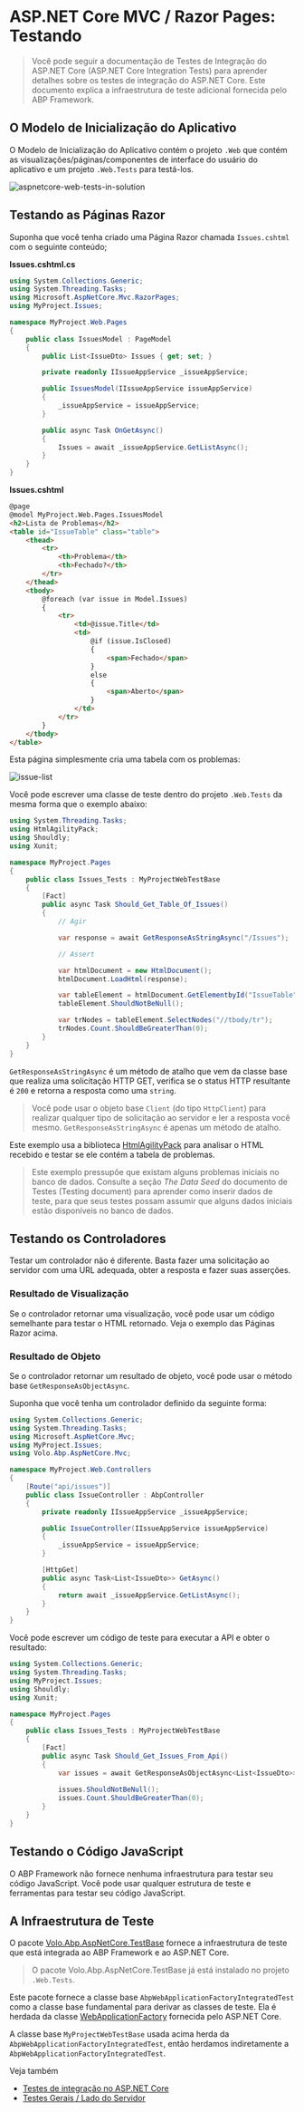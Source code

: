 # ASP.NET Core MVC / Razor Pages: Testando

> Você pode seguir a documentação de Testes de Integração do ASP.NET Core (ASP.NET Core Integration Tests) para aprender detalhes sobre os testes de integração do ASP.NET Core. Este documento explica a infraestrutura de teste adicional fornecida pelo ABP Framework.

## O Modelo de Inicialização do Aplicativo

O Modelo de Inicialização do Aplicativo contém o projeto `.Web` que contém as visualizações/páginas/componentes de interface do usuário do aplicativo e um projeto `.Web.Tests` para testá-los.

![aspnetcore-web-tests-in-solution](../../images/aspnetcore-web-tests-in-solution.png)

## Testando as Páginas Razor

Suponha que você tenha criado uma Página Razor chamada `Issues.cshtml` com o seguinte conteúdo;

**Issues.cshtml.cs**

````csharp
using System.Collections.Generic;
using System.Threading.Tasks;
using Microsoft.AspNetCore.Mvc.RazorPages;
using MyProject.Issues;

namespace MyProject.Web.Pages
{
    public class IssuesModel : PageModel
    {
        public List<IssueDto> Issues { get; set; }

        private readonly IIssueAppService _issueAppService;

        public IssuesModel(IIssueAppService issueAppService)
        {
            _issueAppService = issueAppService;
        }

        public async Task OnGetAsync()
        {
            Issues = await _issueAppService.GetListAsync();
        }
    }
}
````

**Issues.cshtml**

````html
@page
@model MyProject.Web.Pages.IssuesModel
<h2>Lista de Problemas</h2>
<table id="IssueTable" class="table">
    <thead>
        <tr>
            <th>Problema</th>
            <th>Fechado?</th>
        </tr>
    </thead>
    <tbody>
        @foreach (var issue in Model.Issues)
        {
            <tr>
                <td>@issue.Title</td>
                <td>
                    @if (issue.IsClosed)
                    {
                        <span>Fechado</span>
                    }
                    else
                    {
                        <span>Aberto</span>
                    }
                </td>
            </tr>
        }
    </tbody>
</table>
````

Esta página simplesmente cria uma tabela com os problemas:

![issue-list](../../images/issue-list.png)

Você pode escrever uma classe de teste dentro do projeto `.Web.Tests` da mesma forma que o exemplo abaixo:

````csharp
using System.Threading.Tasks;
using HtmlAgilityPack;
using Shouldly;
using Xunit;

namespace MyProject.Pages
{
    public class Issues_Tests : MyProjectWebTestBase
    {
        [Fact]
        public async Task Should_Get_Table_Of_Issues()
        {
            // Agir

            var response = await GetResponseAsStringAsync("/Issues");

            // Assert

            var htmlDocument = new HtmlDocument();
            htmlDocument.LoadHtml(response);

            var tableElement = htmlDocument.GetElementbyId("IssueTable");
            tableElement.ShouldNotBeNull();

            var trNodes = tableElement.SelectNodes("//tbody/tr");
            trNodes.Count.ShouldBeGreaterThan(0);
        }
    }
}
````

`GetResponseAsStringAsync` é um método de atalho que vem da classe base que realiza uma solicitação HTTP GET, verifica se o status HTTP resultante é `200` e retorna a resposta como uma `string`.

> Você pode usar o objeto base `Client` (do tipo `HttpClient`) para realizar qualquer tipo de solicitação ao servidor e ler a resposta você mesmo. `GetResponseAsStringAsync` é apenas um método de atalho.

Este exemplo usa a biblioteca [HtmlAgilityPack](https://html-agility-pack.net/) para analisar o HTML recebido e testar se ele contém a tabela de problemas.

> Este exemplo pressupõe que existam alguns problemas iniciais no banco de dados. Consulte a seção *The Data Seed* do documento de Testes (Testing document) para aprender como inserir dados de teste, para que seus testes possam assumir que alguns dados iniciais estão disponíveis no banco de dados.

## Testando os Controladores

Testar um controlador não é diferente. Basta fazer uma solicitação ao servidor com uma URL adequada, obter a resposta e fazer suas asserções.

### Resultado de Visualização

Se o controlador retornar uma visualização, você pode usar um código semelhante para testar o HTML retornado. Veja o exemplo das Páginas Razor acima.

### Resultado de Objeto

Se o controlador retornar um resultado de objeto, você pode usar o método base `GetResponseAsObjectAsync`.

Suponha que você tenha um controlador definido da seguinte forma:

````csharp
using System.Collections.Generic;
using System.Threading.Tasks;
using Microsoft.AspNetCore.Mvc;
using MyProject.Issues;
using Volo.Abp.AspNetCore.Mvc;

namespace MyProject.Web.Controllers
{
    [Route("api/issues")]
    public class IssueController : AbpController
    {
        private readonly IIssueAppService _issueAppService;

        public IssueController(IIssueAppService issueAppService)
        {
            _issueAppService = issueAppService;
        }

        [HttpGet]
        public async Task<List<IssueDto>> GetAsync()
        {
            return await _issueAppService.GetListAsync();
        }
    }
}
````

Você pode escrever um código de teste para executar a API e obter o resultado:

````csharp
using System.Collections.Generic;
using System.Threading.Tasks;
using MyProject.Issues;
using Shouldly;
using Xunit;

namespace MyProject.Pages
{
    public class Issues_Tests : MyProjectWebTestBase
    {
        [Fact]
        public async Task Should_Get_Issues_From_Api()
        {
            var issues = await GetResponseAsObjectAsync<List<IssueDto>>("/api/issues");
            
            issues.ShouldNotBeNull();
            issues.Count.ShouldBeGreaterThan(0);
        }
    }
}
````

## Testando o Código JavaScript

O ABP Framework não fornece nenhuma infraestrutura para testar seu código JavaScript. Você pode usar qualquer estrutura de teste e ferramentas para testar seu código JavaScript.

## A Infraestrutura de Teste

O pacote [Volo.Abp.AspNetCore.TestBase](https://www.nuget.org/packages/Volo.Abp.AspNetCore.TestBase) fornece a infraestrutura de teste que está integrada ao ABP Framework e ao ASP.NET Core.

> O pacote Volo.Abp.AspNetCore.TestBase já está instalado no projeto `.Web.Tests`.

Este pacote fornece a classe base `AbpWebApplicationFactoryIntegratedTest` como a classe base fundamental para derivar as classes de teste. Ela é herdada da classe [WebApplicationFactory](https://learn.microsoft.com/en-us/aspnet/core/test/integration-tests) fornecida pelo ASP.NET Core.

A classe base `MyProjectWebTestBase` usada acima herda da `AbpWebApplicationFactoryIntegratedTest`, então herdamos indiretamente a `AbpWebApplicationFactoryIntegratedTest`.

Veja também
* [Testes de integração no ASP.NET Core](https://learn.microsoft.com/en-us/aspnet/core/test/integration-tests)
* [Testes Gerais / Lado do Servidor](../../Testing.md)